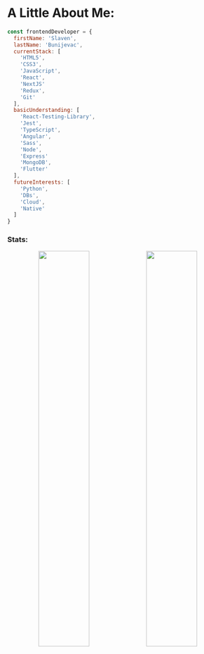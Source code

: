 # A Little About Me:
```js
const frontendDeveloper = {
  firstName: 'Slaven',
  lastName: 'Bunijevac',
  currentStack: [
    'HTML5',
    'CSS3',
    'JavaScript',
    'React',
    'NextJS'
    'Redux',
    'Git'
  ],
  basicUnderstanding: [
    'React-Testing-Library',
    'Jest',
    'TypeScript',
    'Angular',
    'Sass',
    'Node',
    'Express'
    'MongoDB',
    'Flutter'
  ],
  futureInterests: [
    'Python',
    'DBs',
    'Cloud',
    'Native'
  ]
}
```

### Stats:

<p align="center">
<img width="48%"
   src="https://github-readme-stats.vercel.app/api?username=BSlaven&show_icons=true&theme=react" 
/>  
<img width="48%"
   src="https://github-readme-streak-stats.herokuapp.com/?user=BSlaven&theme=react" 
/>
</p>
